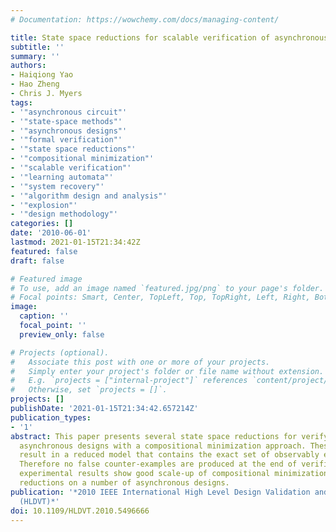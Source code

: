 ```yaml
---
# Documentation: https://wowchemy.com/docs/managing-content/

title: State space reductions for scalable verification of asynchronous designs
subtitle: ''
summary: ''
authors:
- Haiqiong Yao
- Hao Zheng
- Chris J. Myers
tags:
- '"asynchronous circuit"'
- '"state-space methods"'
- '"asynchronous designs"'
- '"formal verification"'
- '"state space reductions"'
- '"compositional minimization"'
- '"scalable verification"'
- '"learning automata"'
- '"system recovery"'
- '"algorithm design and analysis"'
- '"explosion"'
- '"design methodology"'
categories: []
date: '2010-06-01'
lastmod: 2021-01-15T21:34:42Z
featured: false
draft: false

# Featured image
# To use, add an image named `featured.jpg/png` to your page's folder.
# Focal points: Smart, Center, TopLeft, Top, TopRight, Left, Right, BottomLeft, Bottom, BottomRight.
image:
  caption: ''
  focal_point: ''
  preview_only: false

# Projects (optional).
#   Associate this post with one or more of your projects.
#   Simply enter your project's folder or file name without extension.
#   E.g. `projects = ["internal-project"]` references `content/project/deep-learning/index.md`.
#   Otherwise, set `projects = []`.
projects: []
publishDate: '2021-01-15T21:34:42.657214Z'
publication_types:
- '1'
abstract: This paper presents several state space reductions for verifying non-trivial
  asynchronous designs with a compositional minimization approach. These reductions
  result in a reduced model that contains the exact set of observably equivalent behavior.
  Therefore no false counter-examples are produced at the end of verification. The
  experimental results show good scale-up of compositional minimization using these
  reductions on a number of asynchronous designs.
publication: '*2010 IEEE International High Level Design Validation and Test Workshop
  (HLDVT)*'
doi: 10.1109/HLDVT.2010.5496666
---
```

